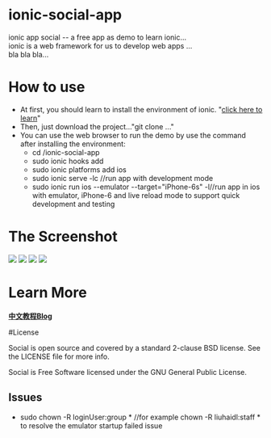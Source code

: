 # ionic-social-app

ionic app social -- a free app as demo to learn ionic...</br>
ionic is a web framework for us to develop web apps ...</br>
bla bla bla...</br>

# How to use
* At first, you should learn to install the environment of ionic. "<a href="http://ionic.io/">click here to learn</a>"
* Then, just download the project..."git clone ..."
* You can use the web browser to run the demo by use the command after installing the environment:
	* cd /ionic-social-app
  * sudo ionic hooks add
  * sudo ionic platforms add ios
  * sudo ionic serve -lc //run app with development mode
  * sudo ionic run ios --emulator --target="iPhone-6s" -l//run app in ios with emulator, iPhone-6 and live reload mode to support quick development and testing 
	
# The Screenshot

<img src="resources/demo0.png">
<img src="resources/demo1.png">
<img src="resources/demo2.png">
<img src="resources/demo3.png">

# Learn More

<a href="http://www.cnblogs.com/Lxiaolong/p/5399008.html">**中文教程Blog**</a>

#License

Social is open source and covered by a standard 2-clause BSD license. See the LICENSE file for more info.

Social is Free Software licensed under the GNU General Public License.


## Issues
 - sudo chown -R loginUser:group * //for example chown -R liuhaidl:staff * to resolve the emulator startup failed issue

